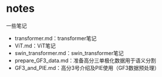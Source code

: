 # notes
一些笔记
- transformer.md：transformer笔记
- ViT.md：ViT笔记
- swin_transformer.md：swin_transformer笔记
- prepare_GF3_data.md：准备高分三单极化数据用于语义分割
- GF3_and_PIE.md：高分3号介绍及PIE使用（GF3数据预处理）
